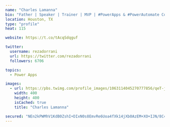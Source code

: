 ```yaml
---
name: "Charles Lamanna"
bio: "Father | Speaker | Trainer | MVP | #PowerApps & #PowerAutomate Community Super User | YouTuber Right-pointing triangle http://youtube.com/c/rezadorrani | Learn - Share - Clockwise rightwards and leftwards open circle arrows"
location: Houston, TX
type: "profile"
heat: 115

website: https://t.co/tAcqSdqguf

twitter:
  username: rezadorrani
  url: https://twitter.com/rezadorrani
  followers: 6706

topics:
  - Power Apps

images:
  - url: https://pbs.twimg.com/profile_images/1063114045270777856/qeT-jpWr_400x400.jpg
    width: 400
    height: 400
    isCached: true
    title: "Charles Lamanna"

secured: "NEn2kPWMhV1KdB0ZshI+DIxN0s8EmvRe6Uoa4fXk14jXb0AzEM+XO+IJN/8C4PX3915Rb0d2QQxSaXReL26nQV40uH6Dhe+BpqdipQRr6h4yIHlbfKyaTzyO0Qr3NJa2Qb2aufdyCB3zdw6je/y/Gd3X4J8GVZ7haf2mDYqJWOjPsMr/xzWfbFU4MPx5FQRwLOg4exiyGXESQ2KIrBKe2j8dQaYJZYyXFqwv9jRfjE5e9EKf906hhzgkarCsW3Cgon1xlVfoVXKdKLyV2gpe6UtF7Tivm+Y2/v1jf90PgG/kz/xoW45KYDynejCoTg3hMoWIy88gGv+REXt9Jfhb6ej4x80xkVtWJyObtL3LwJ13k5fgbkp7mdo80NgXU53J3etIwuF5JJ+X3CY5jCTuMX1wXYVvvMbRD4pBj8H9ue0=;eRBJwcxyEGtXw6XfzCgAtQ=="
---
```


